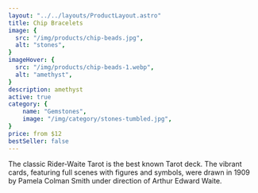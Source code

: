 ```yaml
---
layout: "../../layouts/ProductLayout.astro"
title: Chip Bracelets
image: {
  src: "/img/products/chip-beads.jpg",
  alt: "stones",
}
imageHover: {
  src: "/img/products/chip-beads-1.webp",
  alt: "amethyst",
}
description: amethyst
active: true
category: {
    name: "Gemstones",
    image: "/img/category/stones-tumbled.jpg",
}
price: from $12
bestSeller: false
---
```


The classic Rider-Waite Tarot is the best known Tarot deck. The vibrant cards, featuring full scenes with figures and symbols, were drawn in 1909 by Pamela Colman Smith under direction of Arthur Edward Waite.

